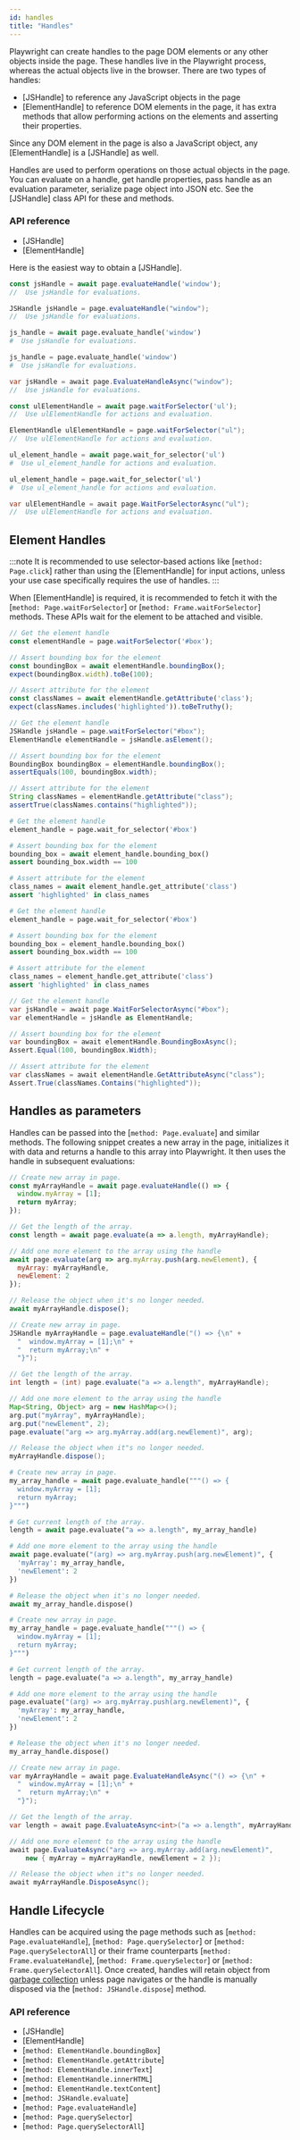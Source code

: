 ```yaml
---
id: handles
title: "Handles"
---
```


Playwright can create handles to the page DOM elements or any other objects inside the
page. These handles live in the Playwright process, whereas the actual objects live
in the browser. There are two types of handles:
- [JSHandle] to reference any JavaScript objects in the page
- [ElementHandle] to reference DOM elements in the page, it has extra methods that allow
performing actions on the elements and asserting their properties.

Since any DOM element in the page is also a JavaScript object, any [ElementHandle] is
a [JSHandle] as well.

Handles are used to perform operations on those actual objects in the page. You can evaluate
on a handle, get handle properties, pass handle as an evaluation parameter, serialize page
object into JSON etc. See the [JSHandle] class API for these and methods.

### API reference
- [JSHandle]
- [ElementHandle]

Here is the easiest way to obtain a [JSHandle].

```js
const jsHandle = await page.evaluateHandle('window');
//  Use jsHandle for evaluations.
```

```java
JSHandle jsHandle = page.evaluateHandle("window");
//  Use jsHandle for evaluations.
```

```python async
js_handle = await page.evaluate_handle('window')
#  Use jsHandle for evaluations.
```

```python sync
js_handle = page.evaluate_handle('window')
#  Use jsHandle for evaluations.
```

```csharp
var jsHandle = await page.EvaluateHandleAsync("window");
//  Use jsHandle for evaluations.
```

```js
const ulElementHandle = await page.waitForSelector('ul');
//  Use ulElementHandle for actions and evaluation.
```

```java
ElementHandle ulElementHandle = page.waitForSelector("ul");
//  Use ulElementHandle for actions and evaluation.
```

```python async
ul_element_handle = await page.wait_for_selector('ul')
#  Use ul_element_handle for actions and evaluation.
```

```python sync
ul_element_handle = page.wait_for_selector('ul')
#  Use ul_element_handle for actions and evaluation.
```

```csharp
var ulElementHandle = await page.WaitForSelectorAsync("ul");
//  Use ulElementHandle for actions and evaluation.
```

## Element Handles

:::note
It is recommended to use selector-based actions like [`method: Page.click`] rather than using the [ElementHandle] for input actions, unless your use case specifically requires the use of handles.
:::

When [ElementHandle] is required, it is recommended to fetch it with the
[`method: Page.waitForSelector`] or [`method: Frame.waitForSelector`] methods. These
APIs wait for the element to be attached and visible.

```js
// Get the element handle
const elementHandle = page.waitForSelector('#box');

// Assert bounding box for the element
const boundingBox = await elementHandle.boundingBox();
expect(boundingBox.width).toBe(100);

// Assert attribute for the element
const classNames = await elementHandle.getAttribute('class');
expect(classNames.includes('highlighted')).toBeTruthy();
```

```java
// Get the element handle
JSHandle jsHandle = page.waitForSelector("#box");
ElementHandle elementHandle = jsHandle.asElement();

// Assert bounding box for the element
BoundingBox boundingBox = elementHandle.boundingBox();
assertEquals(100, boundingBox.width);

// Assert attribute for the element
String classNames = elementHandle.getAttribute("class");
assertTrue(classNames.contains("highlighted"));
```

```python async
# Get the element handle
element_handle = page.wait_for_selector('#box')

# Assert bounding box for the element
bounding_box = await element_handle.bounding_box()
assert bounding_box.width == 100

# Assert attribute for the element
class_names = await element_handle.get_attribute('class')
assert 'highlighted' in class_names
```

```python sync
# Get the element handle
element_handle = page.wait_for_selector('#box')

# Assert bounding box for the element
bounding_box = element_handle.bounding_box()
assert bounding_box.width == 100

# Assert attribute for the element
class_names = element_handle.get_attribute('class')
assert 'highlighted' in class_names
```

```csharp
// Get the element handle
var jsHandle = await page.WaitForSelectorAsync("#box");
var elementHandle = jsHandle as ElementHandle;

// Assert bounding box for the element
var boundingBox = await elementHandle.BoundingBoxAsync();
Assert.Equal(100, boundingBox.Width);

// Assert attribute for the element
var classNames = await elementHandle.GetAttributeAsync("class");
Assert.True(classNames.Contains("highlighted"));
```

## Handles as parameters

Handles can be passed into the [`method: Page.evaluate`] and similar methods.
The following snippet creates a new array in the page, initializes it with data
and returns a handle to this array into Playwright. It then uses the handle
in subsequent evaluations:

```js
// Create new array in page.
const myArrayHandle = await page.evaluateHandle(() => {
  window.myArray = [1];
  return myArray;
});

// Get the length of the array.
const length = await page.evaluate(a => a.length, myArrayHandle);

// Add one more element to the array using the handle
await page.evaluate(arg => arg.myArray.push(arg.newElement), {
  myArray: myArrayHandle,
  newElement: 2
});

// Release the object when it's no longer needed.
await myArrayHandle.dispose();
```

```java
// Create new array in page.
JSHandle myArrayHandle = page.evaluateHandle("() => {\n" +
  "  window.myArray = [1];\n" +
  "  return myArray;\n" +
  "}");

// Get the length of the array.
int length = (int) page.evaluate("a => a.length", myArrayHandle);

// Add one more element to the array using the handle
Map<String, Object> arg = new HashMap<>();
arg.put("myArray", myArrayHandle);
arg.put("newElement", 2);
page.evaluate("arg => arg.myArray.add(arg.newElement)", arg);

// Release the object when it"s no longer needed.
myArrayHandle.dispose();
```

```python async
# Create new array in page.
my_array_handle = await page.evaluate_handle("""() => {
  window.myArray = [1];
  return myArray;
}""")

# Get current length of the array.
length = await page.evaluate("a => a.length", my_array_handle)

# Add one more element to the array using the handle
await page.evaluate("(arg) => arg.myArray.push(arg.newElement)", {
  'myArray': my_array_handle,
  'newElement': 2
})

# Release the object when it's no longer needed.
await my_array_handle.dispose()
```

```python sync
# Create new array in page.
my_array_handle = page.evaluate_handle("""() => {
  window.myArray = [1];
  return myArray;
}""")

# Get current length of the array.
length = page.evaluate("a => a.length", my_array_handle)

# Add one more element to the array using the handle
page.evaluate("(arg) => arg.myArray.push(arg.newElement)", {
  'myArray': my_array_handle,
  'newElement': 2
})

# Release the object when it's no longer needed.
my_array_handle.dispose()
```

```csharp
// Create new array in page.
var myArrayHandle = await page.EvaluateHandleAsync("() => {\n" +
  "  window.myArray = [1];\n" +
  "  return myArray;\n" +
  "}");

// Get the length of the array.
var length = await page.EvaluateAsync<int>("a => a.length", myArrayHandle);

// Add one more element to the array using the handle
await page.EvaluateAsync("arg => arg.myArray.add(arg.newElement)",
    new { myArray = myArrayHandle, newElement = 2 });

// Release the object when it"s no longer needed.
await myArrayHandle.DisposeAsync();
```


## Handle Lifecycle

Handles can be acquired using the page methods such as [`method: Page.evaluateHandle`],
[`method: Page.querySelector`] or [`method: Page.querySelectorAll`] or their frame counterparts
[`method: Frame.evaluateHandle`], [`method: Frame.querySelector`] or [`method: Frame.querySelectorAll`]. Once
created, handles will retain object from
[garbage collection](https://developer.mozilla.org/en-US/docs/Web/JavaScript/Memory_Management)
unless page navigates or the handle is manually disposed via the [`method: JSHandle.dispose`] method.


### API reference
- [JSHandle]
- [ElementHandle]
- [`method: ElementHandle.boundingBox`]
- [`method: ElementHandle.getAttribute`]
- [`method: ElementHandle.innerText`]
- [`method: ElementHandle.innerHTML`]
- [`method: ElementHandle.textContent`]
- [`method: JSHandle.evaluate`]
- [`method: Page.evaluateHandle`]
- [`method: Page.querySelector`]
- [`method: Page.querySelectorAll`]
